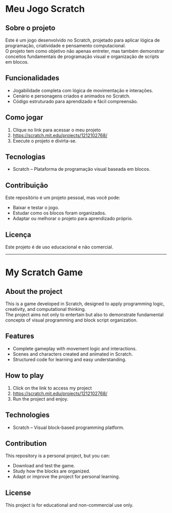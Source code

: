# Meu Jogo Scratch

## Sobre o projeto
Este é um jogo desenvolvido no Scratch, projetado para aplicar lógica de programação, criatividade e pensamento computacional.  
O projeto tem como objetivo não apenas entreter, mas também demonstrar conceitos fundamentais de programação visual e organização de scripts em blocos.

## Funcionalidades
- Jogabilidade completa com lógica de movimentação e interações.
- Cenário e personagens criados e animados no Scratch.
- Código estruturado para aprendizado e fácil compreensão.

## Como jogar
1. Clique no link para acessar o meu projeto
2. https://scratch.mit.edu/projects/1212102768/
3. Execute o projeto e divirta-se.

## Tecnologias
- Scratch – Plataforma de programação visual baseada em blocos.

## Contribuição
Este repositório é um projeto pessoal, mas você pode:
- Baixar e testar o jogo.
- Estudar como os blocos foram organizados.
- Adaptar ou melhorar o projeto para aprendizado próprio.

## Licença
Este projeto é de uso educacional e não comercial.

---

# My Scratch Game

## About the project
This is a game developed in Scratch, designed to apply programming logic, creativity, and computational thinking.  
The project aims not only to entertain but also to demonstrate fundamental concepts of visual programming and block script organization.

## Features
- Complete gameplay with movement logic and interactions.
- Scenes and characters created and animated in Scratch.
- Structured code for learning and easy understanding.

## How to play
1. Click on the link to access my project
2. https://scratch.mit.edu/projects/1212102768/
3. Run the project and enjoy.

## Technologies
- Scratch – Visual block-based programming platform.

## Contribution
This repository is a personal project, but you can:
- Download and test the game.
- Study how the blocks are organized.
- Adapt or improve the project for personal learning.

## License
This project is for educational and non-commercial use only.
